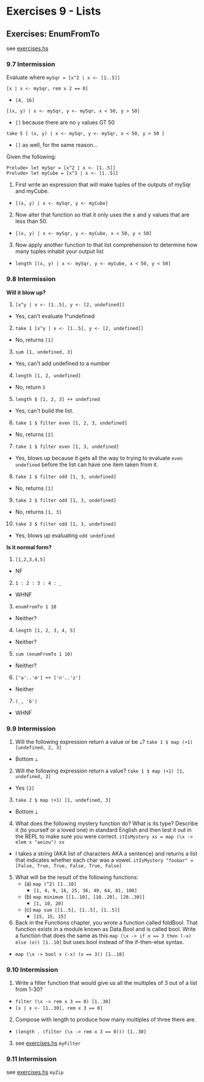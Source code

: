 # Exercises 9 - Lists

## Exercises: EnumFromTo

see [exercises.hs](./exercises.hs)

### 9.7 Intermission

Evaluate where `mySqr = [x^2 | x <- [1..5]]`

`[x | x <- mySqr, rem x 2 == 0]`

  - `[4, 16]`

`[(x, y) | x <- mySqr, y <- mySqr, x < 50, y > 50]`

  - `[]` because there are no `y` values GT 50

`take 5 [ (x, y) | x <- mySqr, y <- mySqr, x < 50, y > 50 ]`

  - `[]` as well, for the same reason...

Given the following:

    Prelude> let mySqr = [x^2 | x <- [1..5]]
    Prelude> let myCube = [x^3 | x <- [1..5]]

1. First write an expression that will make tuples of the outputs of mySqr and myCube.

  - `[(x, y) | x <- mySqr, y <- myCube]`

2. Now alter that function so that it only uses the x and y values that are less than 50.

  - `[(x, y) | x <- mySqr, y <- myCube, x < 50, y < 50]`

3. Now apply another function to that list comprehension
to determine how many tuples inhabit your output list

  - `length [(x, y) | x <- mySqr, y <- myCube, x < 50, y < 50]`

### 9.8 Intermission

**Will it blow up?**

1. `[x^y | x <- [1..5], y <- [2, undefined]]`

  - Yes, can't evaluate 1^undefined

2. `take 1 [x^y | x <- [1..5], y <- [2, undefined]]`

  - No, returns `[1]`

3. `sum [1, undefined, 3]`

  - Yes, can't add undefined to a number

4. `length [1, 2, undefined]`

  - No, return `3`

5. `length $ [1, 2, 3] ++ undefined`

  - Yes, can't build the list.

6. `take 1 $ filter even [1, 2, 3, undefined]`

  - No, returns `[2]`

7. `take 1 $ filter even [1, 3, undefined]`

  - Yes, blows up because it gets all the way to trying to evaluate `even undefined` before the list can have one item taken from it.

8. `take 1 $ filter odd [1, 3, undefined]`

  - No, returns `[1]`

9. `take 2 $ filter odd [1, 3, undefined]`

  - No, returns `[1, 3]`

10. `take 3 $ filter odd [1, 3, undefined]`

  - Yes, blows up evaluating `odd undefined`

**Is it normal form?**

1. `[1,2,3,4,5]`

  - NF

2. `1 : 2 : 3 : 4 : _`

  - WHNF

3. `enumFromTo 1 10`

  - Neither?

4. `length [1, 2, 3, 4, 5]`

  - Neither?

5. `sum (enumFromTo 1 10)`

  - Neither?

6. `['a'..'m'] ++ ['n'..'z']`

  - Neither

7. `(_, 'b')`

  - WHNF

### 9.9 Intermission

1. Will the following expression return a value or be `⊥`? `take 1 $ map (+1) [undefined, 2, 3]`

  - Bottom `⊥`

2. Will the following expression return a value?
`take 1 $ map (+1) [1, undefined, 3]`

  - Yes `[2]`

3. `take 2 $ map (+1) [1, undefined, 3]`

  - Bottom `⊥`

4. What does the following mystery function do? What
is its type? Describe it (to yourself or a loved one) in standard English and then test it out in the REPL to
make sure you were correct. `itIsMystery xs = map (\x -> elem x "aeiou") xs`

  - I takes a string (AKA list of characters AKA a sentence) and returns a list that indicates whether each char was a vowel. `itIsMystery "foobar" =  [False, True, True, False, True, False]`

5. What will be the result of the following functions:
    - (a) `map (^2) [1..10]`
      - `[1, 4, 9, 16, 25, 36, 49, 64, 81, 100]`
    - (b) `map minimum [[1..10], [10..20], [20..30]]`
      - `[1, 10, 20]`
    - (c) `map sum [[1..5], [1..5], [1..5]]`
      - `[15, 15, 15]`
6. Back in the Functions chapter, you wrote a function
called foldBool. That function exists in a module known
as Data.Bool and is called bool. Write a function that
does the same as this `map (\x -> if x == 3 then (-x) else (x)) [1..10]` but uses bool instead of the
if-then-else syntax.

  - `map (\x -> bool x (-x) (x == 3)) [1..10]`

### 9.10 Intermission

1. Write a filter function that would give us all the
multiples of 3 out of a list from 1-30?

  - `filter (\x -> rem x 3 == 0) [1..30]`
  - `[x | x <- [1..30], rem x 3 == 0]`

2. Compose with length to produce how many multiples of three there are.

  - `(length . (filter (\x -> rem x 3 == 0))) [1..30]`

3. see [exercises.hs](./exercises.hs) `myFilter`

### 9.11 Intermission

see [exercises.hs](./exercises.hs) `myZip`
